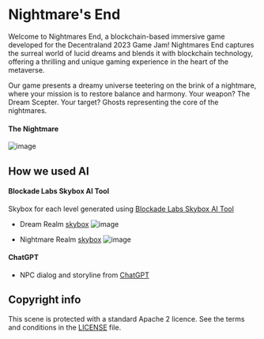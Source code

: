 # Nightmare's End

Welcome to Nightmares End, a blockchain-based immersive game developed for the Decentraland 2023 Game Jam! Nightmares End captures the surreal world of lucid dreams and blends it with blockchain technology, offering a thrilling and unique gaming experience in the heart of the metaverse.

Our game presents a dreamy universe teetering on the brink of a nightmare, where your mission is to restore balance and harmony. Your weapon? The Dream Scepter. Your target? Ghosts representing the core of the nightmares.

#### The Nightmare

![image](https://github.com/mattimus5460/dcl-game-jam-2023/assets/12411825/27fc2164-f4f0-4935-8936-4cdc4ae9f4b6)


## How we used AI

#### Blockade Labs Skybox AI Tool

Skybox for each level generated using [Blockade Labs Skybox AI Tool](https://skybox.blockadelabs.com/)

- Dream Realm [skybox]([https://skybox.blockadelabs.com/c969b36096aa7556ec4c58293257422e](https://skybox.blockadelabs.com/c2b62fcce0d6243c03dc9802f9310669))
  ![image](https://github.com/mattimus5460/dcl-game-jam-2023/assets/12411825/7bc18376-df25-4fba-9da8-71e59257ce0e)



- Nightmare Realm [skybox]([https://skybox.blockadelabs.com/c969b36096aa7556ec4c58293257422e](https://skybox.blockadelabs.com/c2b62fcce0d6243c03dc9802f9310669))
  ![image](https://github.com/mattimus5460/dcl-game-jam-2023/assets/12411825/7bc18376-df25-4fba-9da8-71e59257ce0e)


#### ChatGPT

- NPC dialog and storyline from [ChatGPT](https://chat.openai.com/)

## Copyright info

This scene is protected with a standard Apache 2 licence. See the terms and conditions in the [LICENSE](/LICENSE) file.
